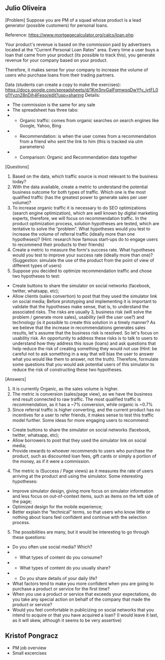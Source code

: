 Julio Oliveira
--------------

[Problem]
Suppose you are PM of a squad whose product is a lead generator (possible customers) for personal loans.

Reference: https://www.mortgagecalculator.org/calcs/loan.php

Your product's revenue is based on the commission paid by advertisers located at the “Current Personal Loan Rates” area. Every time a user buys a loan that came from your product (its possible to track this), you generate revenue for your company based on your product.

Therefore, it makes sense for your company to increase the volume of users who purchase loans from their trading partners.

Data (students can create a copy to make the exercises): https://docs.google.com/spreadsheets/d/1Km3nvGalFqmwsqDwYfy_jvtFL0g1Yvzn28nDih4Feso/edit?usp=sharing
Details:
- The commission is the same for any sale
- The spreadsheet has three tabs:
- - Organic traffic: comes from organic searches on search engines like Google, Yahoo, Bing
- - Recommendation: is when the user comes from a recommendation from a friend who sent the link to him (this is tracked via utm parameters)
- - Comparison: Organic and Recommendation data together

[Questions] 
1. Based on the data, which traffic source is most relevant to the business today?
2. With the data available, create a metric to understand the potential business outcome for both types of traffic. Which one is the most qualified traffic (has the greatest power to generate sales per user volume)?
3. To increase organic traffic it is necessary to do SEO optimizations (search engine optimization), which are well known by digital marketing experts, therefore, we will focus on recommendation traffic. In the product optimization process, solution hypotheses are tested, which are tentative to solve the “problem”. What hypotheses would you test to increase the volume of referral traffic (ideally more than one hypotheses)? (Hint: research how famous start-ups do to engage users to recommend their products to their friends)
4. Create a metric to measure the form's success rate. What hypotheses would you test to improve your success rate (ideally more than one)? (Suggestion: simulate the use of the product from the point of view of different types of users)
5. Suppose you decided to optimize recommendation traffic and chose two hypotheses to test:
- Create buttons to share the simulator on social networks (facebook, twitter, whatsapp, etc);
- Allow clients (sales convertion) to post that they used the simulator link on social media;
Before prototyping and implementing it is important to validate that the hypotheses make sense, that is, to understand the associated risks. The risks are usually 3, business risk (will solve the problem / generate more sales), usability (will the user use?) and technology (is it possible to create this solution in a timely manner?
As we believe that the increase in recommendations generates sales results, let's assume that the business risk is resolved. So let's focus on usability risk. An opportunity to address these risks is to talk to users to understand how they address this issue (loans) and ask questions that help reduce the risk of creating something they would not use (Hint: be careful not to ask something in a way that will bias the user to answer what you would like them to answer, not the truth).
Therefore, formulate some questions that you would ask potential users of this simulator to reduce the risk of constructing these two hypotheses.

[Answers]
1. It is currently Organic, as the sales volume is higher.
2. The metric is conversion (sales/page view), as we have the business end result connected to raw traffic. The most qualified traffic is recommendation, as it has a ~7% conversion, while organic is ~0.7%
3. Since referral traffic is higher converting, and the current product has no incentives for a user to refer friends, it makes sense to test this traffic model further. Some ideas for more engaging users to recommend:
- Create buttons to share the simulator on social networks (facebook, twitter, whatsapp, etc);
- Allow borrowers to post that they used the simulator link on social media;
- Provide rewards to whoever recommends to users who purchase the product, such as discounted loan fees, gift cards or simply a portion of the money, as if it were a commission.
4. The metric is (Success / Page views) as it measures the rate of users arriving at the product and using the simulator. Some interesting hypotheses:
- Improve simulator design, giving more focus on simulator information and less focus on out-of-context items, such as items on the left side of the page;
- Optimized design for the mobile experience;
- Better explain the “technical” terms, so that users who know little or nothing about loans feel confident and continue with the selection process.
5. The possibilities are many, but it would be interesting to go through these questions:
- Do you often use social media? Which?
- - What types of content do you consume?
- - What types of content do you usually share?
- -  Do you share details of your daily life?
- What factors tend to make you more confident when you are going to purchase a product or service for the first time?
- When you use a product or service that exceeds your expectations, do you take any special action on behalf of the company that made the product or service?
- Would you feel comfortable in publicizing on social networks that you intend to acquire or that you have acquired a loan? (I would leave it last, as it will skew, although it seems to be very assertive)

Kristof Pongracz
----------------

- PM job overview
- Small excercises

